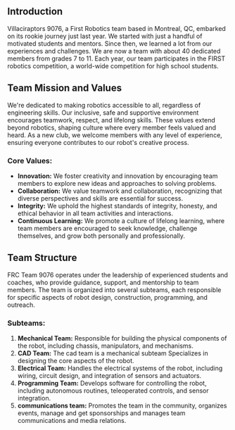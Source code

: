 ## Introduction

Villaciraptors 9076, a First Robotics team based in Montreal, QC, embarked on its rookie journey just last year. We started with just a handful of motivated students and mentors. Since then, we learned a lot from our experiences and challenges. We are now a team with about 40 dedicated members from grades 7 to 11. Each year, our team participates in the FIRST robotics competition, a world-wide competition for high school students.

## Team Mission and Values

We're dedicated to making robotics accessible to all, regardless of engineering skills. Our inclusive, safe and supportive environment encourages teamwork, respect, and lifelong skills. These values extend beyond robotics, shaping culture where every member feels valued and heard. As a new club, we welcome members with any level of experience, ensuring everyone contributes to our robot's creative process.

### Core Values:

- **Innovation:** We foster creativity and innovation by encouraging team members to explore new ideas and approaches to solving problems.
- **Collaboration:** We value teamwork and collaboration, recognizing that diverse perspectives and skills are essential for success.
- **Integrity:** We uphold the highest standards of integrity, honesty, and ethical behavior in all team activities and interactions.
- **Continuous Learning:** We promote a culture of lifelong learning, where team members are encouraged to seek knowledge, challenge themselves, and grow both personally and professionally.

## Team Structure

FRC Team 9076 operates under the leadership of experienced students and coaches, who provide guidance, support, and mentorship to team members. The team is organized into several subteams, each responsible for specific aspects of robot design, construction, programming, and outreach.

### Subteams:

1. **Mechanical Team:** Responsible for building the physical components of the robot, including chassis, manipulators, and mechanisms.
2. **CAD Team:** The cad team is a mechanical subteam Specializes in designing the core aspects of the robot.
3. **Electrical Team:** Handles the electrical systems of the robot, including wiring, circuit design, and integration of sensors and actuators.
4. **Programming Team:** Develops software for controlling the robot, including autonomous routines, teleoperated controls, and sensor integration.
5. **communications team:** Promotes the team in the community, organizes events, manage and get sponsorships and manages team communications and media relations.
